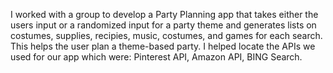I worked with a group to develop a Party Planning app  that takes either the users input or a randomized input for a party theme and generates lists on costumes, supplies, recipies, music, costumes, and games for each search. This helps the user plan a theme-based party. I helped locate the APIs we used for our app which were: Pinterest API, Amazon API, BING Search.
